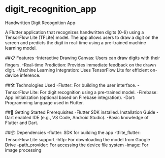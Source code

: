 # digit_recognition_app
Handwritten Digit Recognition App

A Flutter application that recognizes handwritten digits (0-9) using a TensorFlow Lite (TFLite) model. The app allows users to draw a digit on the screen and predicts the digit in real-time using a pre-trained machine learning model.

##📋 Features
-Interactive Drawing Canvas: Users can draw digits with their fingers.
-Real-time Prediction: Provides immediate feedback on the drawn digit.
-Machine Learning Integration: Uses TensorFlow Lite for efficient on-device inference.

##🛠️ Technologies Used
-Flutter: For building the user interface.
-TensorFlow Lite: For digit recognition using a pre-trained model.
-Firebase: App initialization (optional based on Firebase integration).
-Dart: Programming language used in Flutter.

##🚀 Getting Started
Prerequisites
-Flutter SDK installed. Installation Guide
-Dart enabled IDE (e.g., VS Code, Android Studio).
-Basic knowledge of Flutter and Dart.

##📦 Dependencies
-flutter: SDK for building the app
-tflite_flutter: TensorFlow Lite support
-http: For downloading the model from Google Drive
-path_provider: For accessing the device file system
-image: For image processing
